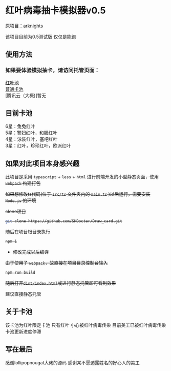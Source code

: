 # 红叶病毒抽卡模拟器v0.5

[原项目：arknights](https://github.com/lollipopnougat/arknights)<br>

该项目目前为0.5测试版 仅仅是能跑


## 使用方法

### 如果要体验模拟抽卡，请访问托管页面：<br>

[红叶池](https://draw-hongye.vercel.app/)<br>
[普通卡池](https://draw-card.vercel.app/)<br>
[腾讯云（大概)]暂无<br>

## 目前卡池

6星：兔兔红叶<br>
5星：警妇红叶，和服红叶<br>
4星：泳装红叶，塞吧红叶<br>
3星：红叶，珍珍红叶，欧派红叶

## 如果对此项目本身感兴趣

<s>此项目是采用 `typescript` + `less` + `html` 进行前端开发的小型静态页面，使用 `webpack` 构建打包

如果想修改ts代码(位于 `src/ts` 文件夹内的 `main.ts` )以后运行，需要安装 `Node.js` 的环境

clone项目

```bash
git clone https://github.com/SHDocter/Draw_card.git
```

随后在项目根目录执行

```bash
npm i
```

- 修改完成以后编译

由于使用了 `webpack`，故直接在项目目录控制台输入

```bash
npm run build
```

随后打开`dist/index.html`或进行静态托管即可看到效果</s><br>

建议直接静态托管

## 关于卡池

该卡池为红叶限定卡池 只有红叶 小心被红叶病毒传染 目前美工已被红叶病毒传染 卡池更新进度停滞

## 写在最后

感谢lollipopnougat大佬的源码 感谢某不愿透露姓名的好心人的美工